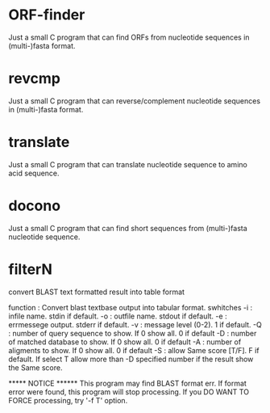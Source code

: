 ORF-finder
==========
Just a small C program that can find ORFs from nucleotide sequences in (multi-)fasta format.

revcmp
==========
Just a small C program that can reverse/complement nucleotide sequences in (multi-)fasta format.

translate
==========
Just a small C program that can translate nucleotide sequence to amino acid sequence.

docono
==========
Just a small C program that can find short sequences from (multi-)fasta nucleotide sequence.

filterN
==========

convert BLAST text formatted result into table format

function : Convert blast textbase output into tabular format.
swhitches
       -i : infile name. stdin if default.
       -o : outfile name. stdout if default.
       -e : errmessege output. stderr if default.
       -v : message level (0-2). 1 if default.
       -Q : number of query  sequence  to show. If 0 show all. 0 if default
       -D : number of matched database to show. If 0 show all. 0 if default
       -A : number of aligments to show.        If 0 show all. 0 if default
       -S : allow Same score [T/F]. F if default. If select T allow more than -D specified number if the result show the Same score.


***** NOTICE ******
This program may find BLAST format err.
If format error were found, this program will stop processing.
If you DO WANT TO FORCE processing, try '-f T' option.
